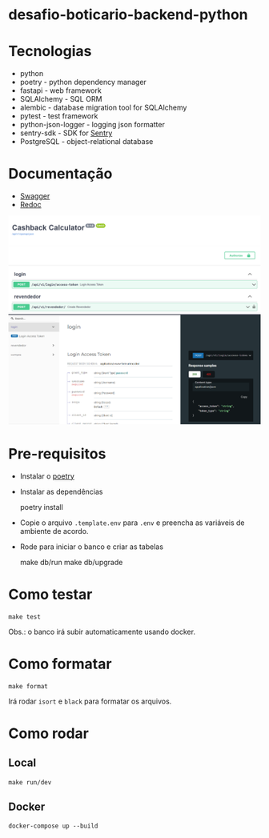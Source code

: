 # desafio-boticario-backend-python

# Tecnologias

- python
- poetry - python dependency manager
- fastapi - web framework
- SQLAlchemy - SQL ORM
- alembic - database migration tool for SQLAlchemy
- pytest - test framework
- python-json-logger - logging json formatter
- sentry-sdk - SDK for [Sentry](https://sentry.io/)
- PostgreSQL - object-relational database

# Documentação

- [Swagger](http://127.0.0.1:8000/docs)
- [Redoc](http://127.0.0.1:8000/redoc)

![swagger](.docs/swagger.png)
![redoc](.docs/redoc.png)

# Pre-requisitos

- Instalar o [poetry](https://python-poetry.org/)
- Instalar as dependências
    
    poetry install

- Copie o arquivo `.template.env` para `.env` e preencha as variáveis de ambiente de acordo.

- Rode para iniciar o banco e criar as tabelas

    make db/run
    make db/upgrade

# Como testar

    make test

Obs.: o banco irá subir automaticamente usando docker.


# Como formatar

    make format

Irá rodar `isort` e `black` para formatar os arquivos.

# Como rodar

## Local

    make run/dev

## Docker

    docker-compose up --build

